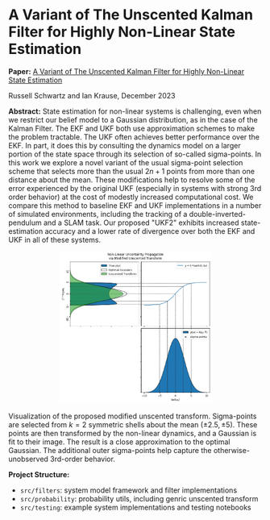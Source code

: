 # A Variant of The Unscented Kalman Filter for Highly Non-Linear State Estimation

**Paper:** [A Variant of The Unscented Kalman Filter for Highly Non-Linear State Estimation](https://github.com/rschwa6308/UKF-Variants/blob/8d43ce7033638a41761bfbff0ecebf95bad443ed/reports/UKF-Variants-final.pdf)

Russell Schwartz and Ian Krause, December 2023

**Abstract:** State estimation for non-linear systems is challenging, even when we restrict our belief model to a Gaussian distribution, as in the case of the Kalman Filter. The EKF and UKF both use approximation schemes to make the problem tractable. The UKF often achieves better performance over the EKF. In part, it does this by consulting the dynamics model on a larger portion of the state space through its selection of so-called sigma-points. In this work we explore a novel variant of the usual sigma-point selection scheme that selects more than the usual $2n+1$ points from more than one distance about the mean. These modifications help to resolve some of the error experienced by the original UKF (especially in systems with strong 3rd order behavior) at the cost of modestly increased computational cost. We compare this method to baseline EKF and UKF implementations in a number of simulated environments, including the tracking of a double-inverted-pendulum and a SLAM task. Our proposed "UKF2" exhibits increased state-estimation accuracy and a lower rate of divergence over both the EKF and UKF in all of these systems.


<p align="center" style="text-align: center;">
<img src="figures/uncertainty_propagation/UKF2_uncertainty_propagation.png" width="60%"/>

 Visualization of the proposed modified unscented transform. Sigma-points are selected from $k=2$ symmetric shells about the mean ($\pm 2.5, \pm 5$). These points are then transformed by the non-linear dynamics, and a Gaussian is fit to their image. The result is a close approximation to the optimal Gaussian. The additional outer sigma-points help capture the otherwise-unobserved 3rd-order behavior.
</p>

**Project Structure:**

 - `src/filters`: system model framework and filter implementations
 - `src/probability`: probability utils, including genric unscented transform
 - `src/testing`: example system implementations and testing notebooks
